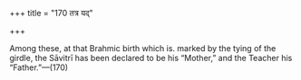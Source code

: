 +++
title = "170 तत्र यद्"

+++

Among these, at that Brahmic birth which is. marked by the tying of the girdle, the Sāvitrī has been declared to be his “Mother,” and the Teacher his “Father.”—(170)